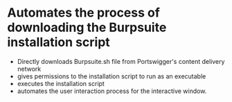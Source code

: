 # Automates the process of downloading the Burpsuite installation script
- Directly downloads Burpsuite.sh file from Portswigger's content delivery network
- gives permissions to the installation script to run as an executable
- executes the installation script
- automates the user interaction process for the interactive window.

